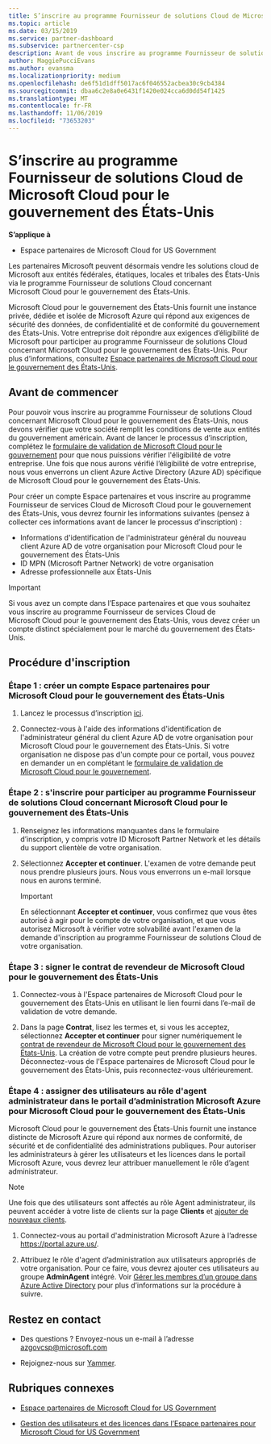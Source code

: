 ```yaml
---
title: S’inscrire au programme Fournisseur de solutions Cloud de Microsoft Cloud pour le gouvernement des États-Unis | Espace partenaires de Microsoft Cloud pour le gouvernement des États-Unis
ms.topic: article
ms.date: 03/15/2019
ms.service: partner-dashboard
ms.subservice: partnercenter-csp
description: Avant de vous inscrire au programme Fournisseur de solutions Cloud de Microsoft Cloud pour le gouvernement des États-Unis, prenez connaissance des conditions requises.
author: MaggiePucciEvans
ms.author: evansma
ms.localizationpriority: medium
ms.openlocfilehash: de6f51d1dff5017ac6f046552acbea30c9cb4384
ms.sourcegitcommit: dbaa6c2e8a0e6431f1420e024cca6d0dd54f1425
ms.translationtype: MT
ms.contentlocale: fr-FR
ms.lasthandoff: 11/06/2019
ms.locfileid: "73653203"
---
```

# <a name="enroll-in-the-cloud-solution-provider-program-for-microsoft-cloud-for-us-government"></a>S’inscrire au programme Fournisseur de solutions Cloud de Microsoft Cloud pour le gouvernement des États-Unis

**S’applique à**

-  Espace partenaires de Microsoft Cloud for US Government

Les partenaires Microsoft peuvent désormais vendre les solutions cloud de Microsoft aux entités fédérales, étatiques, locales et tribales des États-Unis via le programme Fournisseur de solutions Cloud concernant Microsoft Cloud pour le gouvernement des États-Unis. 

Microsoft Cloud pour le gouvernement des États-Unis fournit une instance privée, dédiée et isolée de Microsoft Azure qui répond aux exigences de sécurité des données, de confidentialité et de conformité du gouvernement des États-Unis. Votre entreprise doit répondre aux exigences d’éligibilité de Microsoft pour participer au programme Fournisseur de solutions Cloud concernant Microsoft Cloud pour le gouvernement des États-Unis. Pour plus d’informations, consultez [Espace partenaires de Microsoft Cloud pour le gouvernement des États-Unis](partner-center-for-microsoft-us-govt-cloud.md).

## <a name="before-you-begin"></a>Avant de commencer

Pour pouvoir vous inscrire au programme Fournisseur de solutions Cloud concernant Microsoft Cloud pour le gouvernement des États-Unis, nous devons vérifier que votre société remplit les conditions de vente aux entités du gouvernement américain. Avant de lancer le processus d’inscription, complétez le [formulaire de validation de Microsoft Cloud pour le gouvernement](https://azuregov.microsoft.com/csp) pour que nous puissions vérifier l'éligibilité de votre entreprise. Une fois que nous aurons vérifié l’éligibilité de votre entreprise, nous vous enverrons un client Azure Active Directory (Azure AD) spécifique de Microsoft Cloud pour le gouvernement des États-Unis.  

Pour créer un compte Espace partenaires et vous inscrire au programme Fournisseur de services Cloud de Microsoft Cloud pour le gouvernement des États-Unis, vous devrez fournir les informations suivantes (pensez à collecter ces informations avant de lancer le processus d’inscription) :

-  Informations d'identification de l'administrateur général du nouveau client Azure AD de votre organisation pour Microsoft Cloud pour le gouvernement des États-Unis
-  ID MPN (Microsoft Partner Network) de votre organisation 
-  Adresse professionnelle aux États-Unis

> [!IMPORTANT]  
> Si vous avez un compte dans l’Espace partenaires et que vous souhaitez vous inscrire au programme Fournisseur de services Cloud de Microsoft Cloud pour le gouvernement des États-Unis, vous devez créer un compte distinct spécialement pour le marché du gouvernement des États-Unis.

## <a name="how-to-enroll"></a>Procédure d'inscription 

### <a name="step-1---create-a-partner-center-account-for-microsoft-cloud-for-us-government"></a>Étape 1 : créer un compte Espace partenaires pour Microsoft Cloud pour le gouvernement des États-Unis

1.  Lancez le processus d’inscription [ici](https://partnercenter.microsoft.com/register/resellerusgjoinnow). 

2.  Connectez-vous à l'aide des informations d'identification de l'administrateur général du client Azure AD de votre organisation pour Microsoft Cloud pour le gouvernement des États-Unis. Si votre organisation ne dispose pas d'un compte pour ce portail, vous pouvez en demander un en complétant le [formulaire de validation de Microsoft Cloud pour le gouvernement](https://azuregov.microsoft.com/csp).


### <a name="step-2---apply-to-participate-in-the-cloud-solution-provider-program-for-microsoft-cloud-for-us-government"></a>Étape 2 : s'inscrire pour participer au programme Fournisseur de solutions Cloud concernant Microsoft Cloud pour le gouvernement des États-Unis

1.  Renseignez les informations manquantes dans le formulaire d’inscription, y compris votre ID Microsoft Partner Network et les détails du support clientèle de votre organisation. 

2.  Sélectionnez **Accepter et continuer**. L'examen de votre demande peut nous prendre plusieurs jours. Nous vous enverrons un e-mail lorsque nous en aurons terminé.

    > [!IMPORTANT]  
    > En sélectionnant **Accepter et continuer**, vous confirmez que vous êtes autorisé à agir pour le compte de votre organisation, et que vous autorisez Microsoft à vérifier votre solvabilité avant l'examen de la demande d'inscription au programme Fournisseur de solutions Cloud de votre organisation.


### <a name="step-3---sign-the-reseller-agreement-for-microsoft-cloud-for-us-government"></a>Étape 3 : signer le contrat de revendeur de Microsoft Cloud pour le gouvernement des États-Unis

1. Connectez-vous à l'Espace partenaires de Microsoft Cloud pour le gouvernement des États-Unis en utilisant le lien fourni dans l’e-mail de validation de votre demande. 

2. Dans la page **Contrat**, lisez les termes et, si vous les acceptez, sélectionnez **Accepter et continuer** pour signer numériquement le [contrat de revendeur de Microsoft Cloud pour le gouvernement des États-Unis](https://go.microsoft.com/fwlink/p/?linkid=843364). La création de votre compte peut prendre plusieurs heures. Déconnectez-vous de l'Espace partenaires de Microsoft Cloud pour le gouvernement des États-Unis, puis reconnectez-vous ultérieurement.


### <a name="step-4---assign-users-to-the-admin-agent-role-in-the-microsoft-azure-admin-portal-for-microsoft-cloud-for-us-government"></a>Étape 4 : assigner des utilisateurs au rôle d'agent administrateur dans le portail d’administration Microsoft Azure pour Microsoft Cloud pour le gouvernement des États-Unis

Microsoft Cloud pour le gouvernement des États-Unis fournit une instance distincte de Microsoft Azure qui répond aux normes de conformité, de sécurité et de confidentialité des administrations publiques. Pour autoriser les administrateurs à gérer les utilisateurs et les licences dans le portail Microsoft Azure, vous devrez leur attribuer manuellement le rôle d’agent administrateur.

> [!NOTE]  
> Une fois que des utilisateurs sont affectés au rôle Agent administrateur, ils peuvent accéder à votre liste de clients sur la page **Clients** et [ajouter de nouveaux clients](add-a-new-customer.md).   

1.  Connectez-vous au portail d'administration Microsoft Azure à l’adresse https://portal.azure.us/.

2.  Attribuez le rôle d'agent d’administration aux utilisateurs appropriés de votre organisation. Pour ce faire, vous devrez ajouter ces utilisateurs au groupe **AdminAgent** intégré. Voir [Gérer les membres d’un groupe dans Azure Active Directory](https://docs.microsoft.com/azure/active-directory/active-directory-groups-members-azure-portal) pour plus d’informations sur la procédure à suivre.
 
## <a name="connect-with-us"></a>Restez en contact

- Des questions ? Envoyez-nous un e-mail à l’adresse azgovcsp@microsoft.com

- Rejoignez-nous sur [Yammer](https://www.yammer.com/cloudpartnercommunity/#/threads/inGroup?type=in_group&feedId=11509777&view=all). 

## <a name="related-topics"></a>Rubriques connexes

-  [Espace partenaires de Microsoft Cloud for US Government](partner-center-for-microsoft-us-govt-cloud.md)

-  [Gestion des utilisateurs et des licences dans l’Espace partenaires pour Microsoft Cloud for US Government](user-management-in-partner-center-for-microsoft-us-govt-cloud.md)


